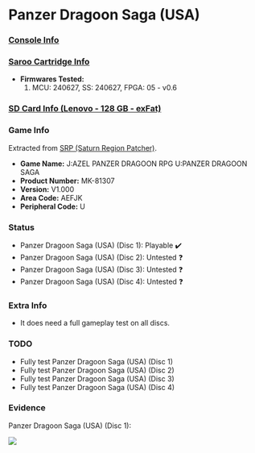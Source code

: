 # Panzer Dragoon Saga (USA)

### [Console Info](../../../../Info/Consoles/VA13/README.md)

### [Saroo Cartridge Info](../../../../Info/Cartridges/RetroGameParadiseStore/1.32F/README.md)

- <b>Firmwares Tested:</b>
  1. MCU: 240627, SS: 240627, FPGA: 05 - v0.6

### [SD Card Info (Lenovo - 128 GB - exFat)](../../../../Info/SdCards/Lenovo/128GB/exfat/README.md)

### Game Info

Extracted from [SRP (Saturn Region Patcher)](https://segaxtreme.net/resources/saturn-region-patcher.81/download).

- <b>Game Name:</b> J:AZEL PANZER DRAGOON RPG U:PANZER DRAGOON SAGA
- <b>Product Number:</b> MK-81307
- <b>Version:</b> V1.000
- <b>Area Code:</b> AEFJK
- <b>Peripheral Code:</b> U

### Status

- Panzer Dragoon Saga (USA) (Disc 1): Playable :heavy_check_mark:
- Panzer Dragoon Saga (USA) (Disc 2): Untested :question:
- Panzer Dragoon Saga (USA) (Disc 3): Untested :question:
- Panzer Dragoon Saga (USA) (Disc 4): Untested :question:

### Extra Info

- It does need a full gameplay test on all discs.

### TODO

- Fully test Panzer Dragoon Saga (USA) (Disc 1)
- Fully test Panzer Dragoon Saga (USA) (Disc 2)
- Fully test Panzer Dragoon Saga (USA) (Disc 3)
- Fully test Panzer Dragoon Saga (USA) (Disc 4)

### Evidence

Panzer Dragoon Saga (USA) (Disc 1):

[![](https://img.youtube.com/vi/TVyOGTlfc-Y/0.jpg)](https://www.youtube.com/watch?v=TVyOGTlfc-Y)
